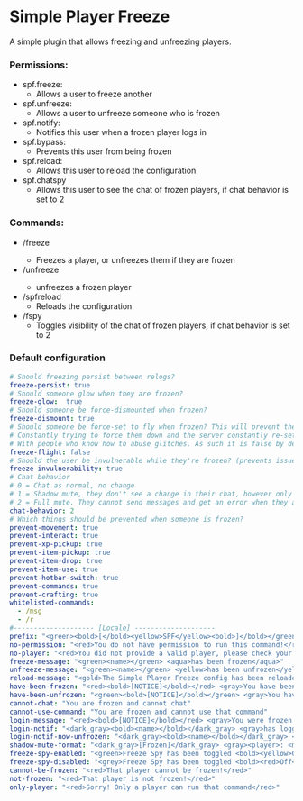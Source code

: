 # Simple Player Freeze

A simple plugin that allows freezing and unfreezing players.

### Permissions:
- spf.freeze:
  - Allows a user to freeze another
- spf.unfreeze:
  - Allows a user to unfreeze someone who is frozen
- spf.notify:
  - Notifies this user when a frozen player logs in
- spf.bypass:
  - Prevents this user from being frozen
- spf.reload:
  - Allows this user to reload the configuration
- spf.chatspy
  - Allows this user to see the chat of frozen players, if chat behavior is set to 2

### Commands:
- /freeze <player>
  - Freezes a player, or unfreezes them if they are frozen
- /unfreeze <player>
  - unfreezes a frozen player
- /spfreload 
  - Reloads the configuration
- /fspy
  - Toggles visibility of the chat of frozen players, if chat behavior is set to 2

### Default configuration

```yml
# Should freezing persist between relogs?
freeze-persist: true
# Should someone glow when they are frozen?
freeze-glow:  true
# Should someone be force-dismounted when frozen?
freeze-dismount: true
# Should someone be force-set to fly when frozen? This will prevent them from having weird glitches with their client
# Constantly trying to force them down and the server constantly re-setting them, however I have not tested this extensively
# With people who know how to abuse glitches. As such it is false by default
freeze-flight: false
# Should the user be invulnerable while they're frozen? (prevents issues like drowning if frozen while underwater)
freeze-invulnerability: true
# Chat behavior
# 0 = Chat as normal, no change
# 1 = Shadow mute, they don't see a change in their chat, however only staff can see their messages
# 2 = Full mute. They cannot send messages and get an error when they attempt to
chat-behavior: 2
# Which things should be prevented when someone is frozen?
prevent-movement: true
prevent-interact: true
prevent-xp-pickup: true
prevent-item-pickup: true
prevent-item-drop: true
prevent-item-use: true
prevent-hotbar-switch: true
prevent-commands: true
prevent-crafting: true
whitelisted-commands:
  - /msg
  - /r
#-------------------- [Locale] --------------------
prefix: "<green><bold>[</bold><yellow>SPF</yellow><bold>]</bold></green> "
no-permission: "<red>You do not have permission to run this command!</red>"
no-player: "<red>You did not provide a valid player, please check your spelling and try again</red>"
freeze-message: "<green><name></green> <aqua>has been frozen</aqua>"
unfreeze-message: "<green><name></green> <yellow>has been unfrozen</yellow>"
reload-message: "<gold>The Simple Player Freeze config has been reloaded</gold>"
have-been-frozen: "<red><bold>[NOTICE]</bold></red> <gray>You have been frozen. You cannot move, interact, or chat"
have-been-unfrozen: "<green><bold>[NOTICE]</bold></green> <gray>You have been unfrozen. You can move, interact, and chat again."
cannot-chat: "You are frozen and cannot chat"
cannot-use-command: "You are frozen and cannot use that command"
login-message: "<red><bold>[NOTICE]</bold></red> <gray>You were frozen during a previous session. You cannot move, interact, or chat"
login-notif: "<dark_gray><bold><name></bold></dark_gray> <gray>has logged in. They were frozen during a previous session."
login-notif-now-unfrozen: "<dark_gray><bold><name></bold></dark_gray> <gray>has logged in. They were frozen during a previous session. They will now be unfrozen."
shadow-mute-format: "<dark_gray>[Frozen]</dark_gray> <gray><player>: <message></gray>"
freeze-spy-enabled: "<green>Freeze Spy has been toggled <bold><yellow>On</yellow></bold>!</green>"
freeze-spy-disabled: "<grey>Freeze Spy has been toggled <bold><red>Off</red></bold>!</grey>"
cannot-be-frozen: "<red>That player cannot be frozen!</red>"
not-frozen: "<red>That player is not frozen!</red>"
only-player: "<red>Sorry! Only a player can run that command</red>"
```